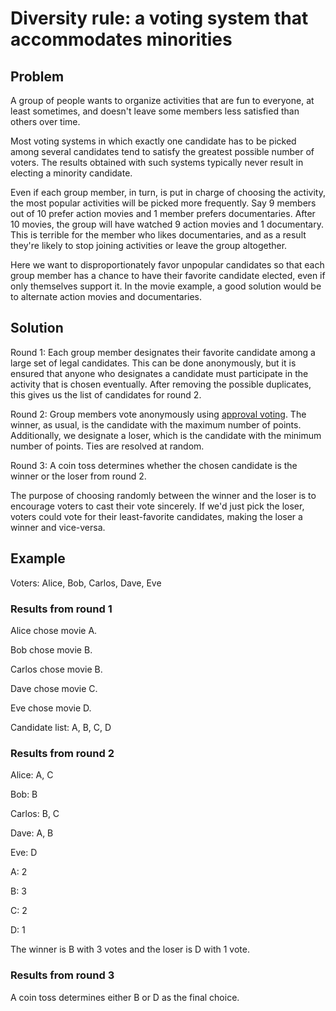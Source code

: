 Diversity rule: a voting system that accommodates minorities
============================================================

Problem
-------

A group of people wants to organize activities that are fun to
everyone, at least sometimes, and doesn't leave some members
less satisfied than others over time.

Most voting systems in which exactly one candidate has to be picked
among several candidates tend to satisfy the greatest possible number
of voters. The results obtained with such systems typically never
result in electing a minority candidate.

Even if each group member, in turn, is put in charge of choosing the
activity, the most popular activities will be picked more
frequently. Say 9 members out of 10 prefer action movies and 1 member prefers
documentaries. After 10 movies, the group will have watched 9
action movies and 1 documentary. This is terrible for the member
who likes documentaries, and as a result they're likely
to stop joining activities or leave the group altogether.

Here we want to disproportionately favor unpopular candidates so that
each group member has a chance to have their favorite candidate
elected, even if only themselves support it. In the movie example, a
good solution would be to alternate action movies and documentaries.

Solution
--------

Round 1: Each group member designates their favorite candidate among
a large set of legal candidates. This can be done anonymously, but
it is ensured that anyone who designates a candidate must participate in
the activity that is chosen eventually.
After removing the possible duplicates, this gives us the list of candidates
for round 2.

Round 2: Group members vote anonymously using
[approval voting](https://en.wikipedia.org/wiki/Approval_voting). The
winner, as usual, is the candidate with the maximum number of points.
Additionally, we designate a loser, which is the candidate with the
minimum number of points. Ties are resolved at random.

Round 3: A coin toss determines whether the chosen candidate is the
winner or the loser from round 2.

The purpose of choosing randomly between the winner and the loser is
to encourage voters to cast their vote sincerely. If we'd just pick
the loser, voters could vote for their least-favorite candidates,
making the loser a winner and vice-versa.

Example
-------

Voters: Alice, Bob, Carlos, Dave, Eve

### Results from round 1

Alice chose movie A.

Bob chose movie B.

Carlos chose movie B.

Dave chose movie C.

Eve chose movie D.

Candidate list: A, B, C, D

### Results from round 2

Alice: A, C

Bob: B

Carlos: B, C

Dave: A, B

Eve: D

A: 2

B: 3

C: 2

D: 1

The winner is B with 3 votes and the loser is D with 1 vote.

### Results from round 3

A coin toss determines either B or D as the final choice.
